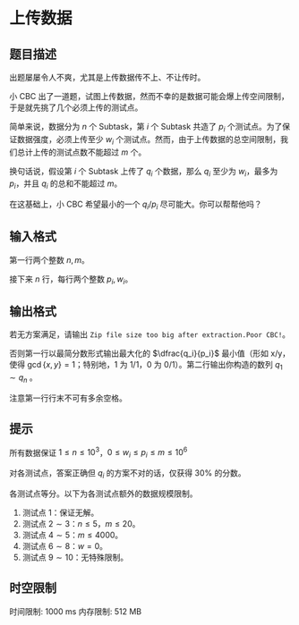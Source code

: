 # 上传数据

## 题目描述

出题屡屡令人不爽，尤其是上传数据传不上、不让传时。

小 CBC 出了一道题，试图上传数据，然而不幸的是数据可能会爆上传空间限制，于是就先挑了几个必须上传的测试点。

简单来说，数据分为 $n$ 个 Subtask，第 $i$ 个 Subtask 共造了 $p_i$ 个测试点。为了保证数据强度，必须上传至少 $w_i$ 个测试点。然而，由于上传数据的总空间限制，我们总计上传的测试点数不能超过 $m$ 个。

换句话说，假设第 $i$ 个 Subtask 上传了 $q_i$ 个数据，那么 $q_i$ 至少为 $w_i$，最多为 $p_i$，并且 $q_i$ 的总和不能超过 $m$。

在这基础上，小 CBC 希望最小的一个 $q_i/p_i$ 尽可能大。你可以帮帮他吗？

## 输入格式

第一行两个整数 $n,m$。

接下来 $n$ 行，每行两个整数 $p_i,w_i$。

## 输出格式

若无方案满足，请输出 `Zip file size too big after extraction.Poor CBC!`。

否则第一行以最简分数形式输出最大化的 $\dfrac{q_i}{p_i}$ 最小值（形如 x/y，使得 $\gcd\{x,y\}=1$；特别地，$1$ 为 1/1，$0$ 为 0/1）。第二行输出你构造的数列 $q_1\sim q_n$ 。

注意第一行行末不可有多余空格。

## 提示

所有数据保证 $1\le n\le10^3$，$0\le w_i\le p_i\le m\le10^6$

对各测试点，答案正确但 $q_i$ 的方案不对的话，仅获得 $30\%$ 的分数。

各测试点等分。以下为各测试点额外的数据规模限制。

1. 测试点 $1$：保证无解。
1. 测试点 $2\sim3$：$n\le5，m\le20$。
1. 测试点 $4\sim5$：$m\le4000$。
1. 测试点 $6\sim8$：$w=0$。
1. 测试点 $9\sim10$：无特殊限制。

## 时空限制

时间限制: 1000 ms
内存限制: 512 MB
